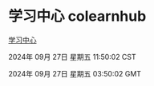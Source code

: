 # 学习中心 colearnhub
[学习中心](http://219.139.198.207:56308/colearnhub/)

2024年 09月 27日 星期五 11:50:02 CST

2024年 09月 27日 星期五 03:50:02 GMT
